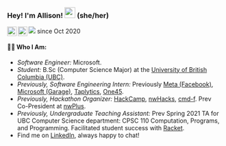 ### Hey! I'm Allison! <img src="https://media.giphy.com/media/hvRJCLFzcasrR4ia7z/giphy.gif" width="25px"> (she/her)
<a href="https://www.linkedin.com/in/allison-chiang/">
  <img align="left" alt="Allison's LinkedIn" width="22px" src="https://cdn.jsdelivr.net/npm/simple-icons@v3/icons/linkedin.svg" />
</a>
<a href="https://twitter.com/chiang_allison">
  <img align="left" alt="Allison's Twitter" width="22px" src="https://cdn.jsdelivr.net/npm/simple-icons@v3/icons/twitter.svg" />
</a>

![](https://visitor-badge.glitch.me/badge?page_id=acchiang.acchiang) since Oct 2020
#### 👩🏻   Who I Am: 
- *Software Engineer:* Microsoft. 
- *Student:* B.Sc (Computer Science Major) at the [University of British Columbia (UBC)](https://www.ubc.ca/). 
- *Previously, Software Engineering Intern:* Previously [Meta (Facebook)](https://www.facebook.com/), [Microsoft (Garage)](https://www.microsoft.com/en-us/garage/), [Taplytics](https://taplytics.com/), [One45](https://one45.com/). 
- *Previously, Hackathon Organizer:* [HackCamp](http://lhd.nwplus.io/), [nwHacks](https://www.nwhacks.io/), [cmd-f](http://cmd-f.nwplus.io/). Prev Co-President at [nwPlus](https://www.nwplus.io/). 
- *Previously, Undergraduate Teaching Assistant:* Prev Spring 2021 TA for UBC Computer Science department: CPSC 110 Computation, Programs, and Programming. Facilitated student success with [Racket](https://racket-lang.org/). 
- Find me on [LinkedIn](https://www.linkedin.com/in/allison-chiang/), always happy to chat! 
